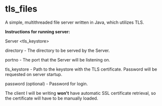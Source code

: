 # tls_files
A simple, multithreaded file server written in Java, which utilizes TLS.

**Instructions for running server:**

Server <directory> <portno> <tls_keystore> <password>
  
  directory - The directory to be served by the Server.
  
  portno - The port that the Server will be listening on.
  
  tls_keystore - Path to the keystore with the TLS certificate. Password will be requested on server startup.
  
  password (optional) - Password for login.
  
The client I will be writing **won't** have automatic SSL certificate retrieval, so the certificate will have to be manually loaded.
